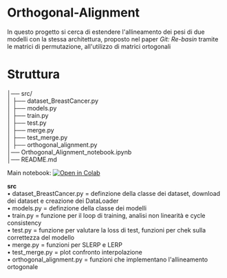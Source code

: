 # Orthogonal-Alignment
In questo progetto si cerca di estendere l'allineamento dei pesi di due modelli con la stessa architettura, proposto nel paper *Git: Re-basin* tramite le matrici di permutazione, all'utilizzo di matrici ortogonali

# Struttura
│── src/ <br>
│ ├── dataset_BreastCancer.py<br>
│ ├── models.py <br>
│ ├── train.py<br>
│ ├── test.py<br>
│ ├── merge.py<br>
│ ├── test_merge.py<br>
│ ├── orthogonal_alignment.py<br>
│── Orthogonal_Alignment_notebook.ipynb<br>
│── README.md<br>

Main notebook: [![Open in Colab](https://colab.research.google.com/assets/colab-badge.svg)](https://colab.research.google.com/github/elemannoni/Orthogonal-Alignment/blob/main/Orthogonal_Alignment_notebook.ipynb)

**src**<br>
  • dataset_BreastCancer.py =  definzione della classe dei dataset, download dei dataset e creazione dei DataLoader<br>
  • models.py = definzione della classe dei modelli<br>
  • train.py = funzione per il loop di training, analisi non linearità e cycle consistency<br>
  • test.py = funzione per valutare la loss di test, funzioni per chek sulla correttezza del modello<br>
  • merge.py = funzioni per SLERP e LERP<br>
  • test_merge.py = plot confronto interpolazione<br>
  • orthogonal_alignment.py = funzioni che implementano l'allineamento ortogonale<br>
